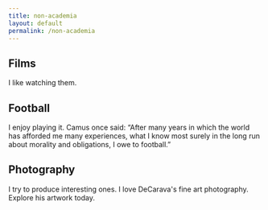 ```yaml
---
title: non-academia
layout: default
permalink: /non-academia
---
```


## Films

I like watching them.

## Football

I enjoy playing it. Camus once said: “After many years in which the world has afforded me many experiences, what I know most surely in the long run about morality and obligations, I owe to football.”

## Photography

I try to produce interesting ones. I love DeCarava's fine art photography. Explore his artwork today.

